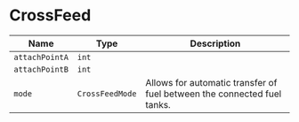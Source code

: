 # CrossFeed


|Name|Type|Description|
|--|--|--|
|`attachPointA`|`int`||
|`attachPointB`|`int`||
|`mode`|`CrossFeedMode`|Allows for automatic transfer of fuel between the connected fuel tanks.|


